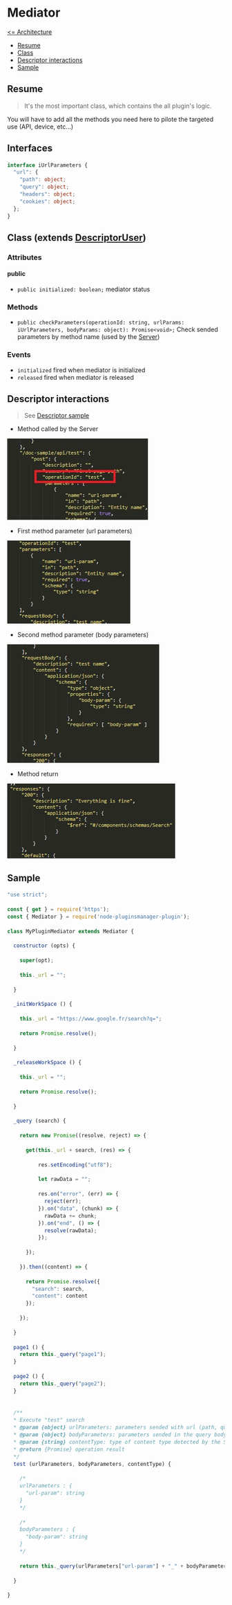 # Mediator

[<= Architecture](./architecture.md)

* [Resume](#resume)
* [Class](#class-extends-descriptoruser)
* [Descriptor interactions](#descriptor-interactions)
* [Sample](#sample)

## Resume

> It's the most important class, which contains the all plugin's logic.

You will have to add all the methods you need here to pilote the targeted use (API, device, etc...)

## Interfaces

```typescript
interface iUrlParameters {
  "url": {
    "path": object;
    "query": object;
    "headers": object;
    "cookies": object;
  };
}
```

## Class (extends [DescriptorUser](./DescriptorUser.md))

### Attributes

#### public

  * ``` public initialized: boolean; ``` mediator status

### Methods

  * ``` public checkParameters(operationId: string, urlParams: iUrlParameters, bodyParams: object): Promise<void>; ``` Check sended parameters by method name (used by the [Server](./Server.md))

### Events

  * ``` initialized ``` fired when mediator is initialized
  * ``` released ``` fired when mediator is released

## Descriptor interactions

> See [Descriptor sample](./Descriptor.json)

  * Method called by the Server

![Descriptor interaction](./pictures/Mediator_DescriptorInteraction_1.jpg)

  * First method parameter (url parameters)

![Descriptor interaction](./pictures/Mediator_DescriptorInteraction_2.jpg)

  * Second method parameter (body parameters)

![Descriptor interaction](./pictures/Mediator_DescriptorInteraction_3.jpg)

  * Method return

![Descriptor interaction](./pictures/Mediator_DescriptorInteraction_4.jpg)

## Sample

```javascript
"use strict";

const { get } = require('https');
const { Mediator } = require('node-pluginsmanager-plugin');

class MyPluginMediator extends Mediator {

  constructor (opts) {

    super(opt);

    this._url = "";

  }

  _initWorkSpace () {

    this._url = "https://www.google.fr/search?q=";

    return Promise.resolve();

  }

  _releaseWorkSpace () {

    this._url = "";

    return Promise.resolve();

  }

  _query (search) {

    return new Promise((resolve, reject) => {

      get(this._url + search, (res) => {

          res.setEncoding("utf8");

          let rawData = "";

          res.on("error", (err) => {
            reject(err);
          }).on("data", (chunk) => {
            rawData += chunk;
          }).on("end", () => {
            resolve(rawData);
          });

      });

    }).then((content) => {

      return Promise.resolve({
        "search": search,
        "content": content
      });

    });

  }

  page1 () {
    return this._query("page1");
  }

  page2 () {
    return this._query("page2");
  }


  /**
  * Execute "test" search
  * @param {object} urlParameters: parameters sended with url (path, query)
  * @param {object} bodyParameters: parameters sended in the query body
  * @param {string} contentType: type of content type detected by the Server and setted in the Descriptor (probably "application/json")
  * @return {Promise} operation result
  */
  test (urlParameters, bodyParameters, contentType) {

    /*
    urlParameters : {
      "url-param": string
    }
    */

    /*
    bodyParameters : {
      "body-param": string
    }
    */

    return this._query(urlParameters["url-param"] + "_" + bodyParameters.["body-param"]);

  }

}
```
